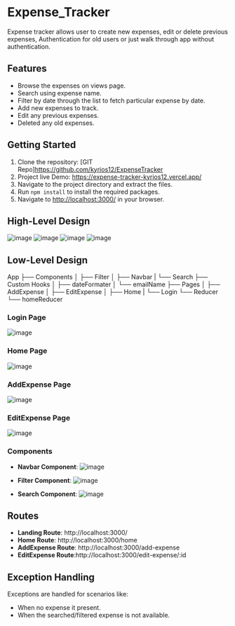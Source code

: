 # Expense_Tracker

Expense tracker allows user to create new expenses, edit or delete previous expenses, Authentication for old users or just walk through app without authentication.

## Features

- Browse the expenses on views page.
- Search using expense name.
- Filter by date through the list to fetch particular expense by date.
- Add new expenses to track.
- Edit any previous expenses.
- Deleted any old expenses.

## Getting Started

1. Clone the repository: [GIT Repo]https://github.com/kyrios12/ExpenseTracker
2. Project live Demo: https://expense-tracker-kyrios12.vercel.app/
3. Navigate to the project directory and extract the files.
4. Run `npm install` to install the required packages.
5. Navigate to [http://localhost:3000/](http://localhost:3000/) in your browser.

## High-Level Design

![image](https://github.com/kyrios12/ExpenseTracker/assets/103828615/36d69618-90f1-430c-958c-ff30a465293d)
![image](https://github.com/kyrios12/ExpenseTracker/assets/103828615/e1e33a5b-d3f2-4826-90db-f7a8162e4926)
![image](https://github.com/kyrios12/ExpenseTracker/assets/103828615/f2804a38-30d8-4199-8e9d-006613ec58fe)
![image](https://github.com/kyrios12/ExpenseTracker/assets/103828615/77322ce4-6dd8-4883-9a63-68d2873960f3)

## Low-Level Design
App
├── Components
│   ├── Filter
│   ├── Navbar
|   └── Search 
├── Custom Hooks
│   ├── dateFormater
│   └── emailName
├── Pages
│   ├── AddExpense
│   ├── EditExpense
│   ├── Home
|   └── Login
└── Reducer
    └── homeReducer
    
### Login Page
![image](https://github.com/kyrios12/ExpenseTracker/assets/103828615/abe6b0da-cfed-4ca9-a698-be9cffae2015)
### Home Page
![image](https://github.com/kyrios12/ExpenseTracker/assets/103828615/1fe9a7ec-2bcf-4190-9796-218ad006cf3c)
### AddExpense Page
![image](https://github.com/kyrios12/ExpenseTracker/assets/103828615/fa211143-9d77-407a-9882-f2f0217b6826)
### EditExpense Page
![image](https://github.com/kyrios12/ExpenseTracker/assets/103828615/c82c3330-4e15-42f1-9009-c75ff15e150b)

### Components

- **Navbar Component**: ![image](https://github.com/kyrios12/ExpenseTracker/assets/103828615/7b38e273-0ffd-43f6-9f41-479b57683b6f)

- **Filter Component**: ![image](https://github.com/kyrios12/ExpenseTracker/assets/103828615/6c3a2bf5-19c2-4f66-8bbb-e304d4067d07)

- **Search Component**: ![image](https://github.com/kyrios12/ExpenseTracker/assets/103828615/485cc4ff-5242-4253-b70c-fdee21b62584)
## Routes
- **Landing Route**: http://localhost:3000/
- **Home Route**: http://localhost:3000/home
- **AddExpense Route**: http://localhost:3000/add-expense
- **EditExpense Route**:http://localhost:3000/edit-expense/:id

## Exception Handling

Exceptions are handled for scenarios like:
- When no expense it present.
- When the searched/filtered expense is not available.
